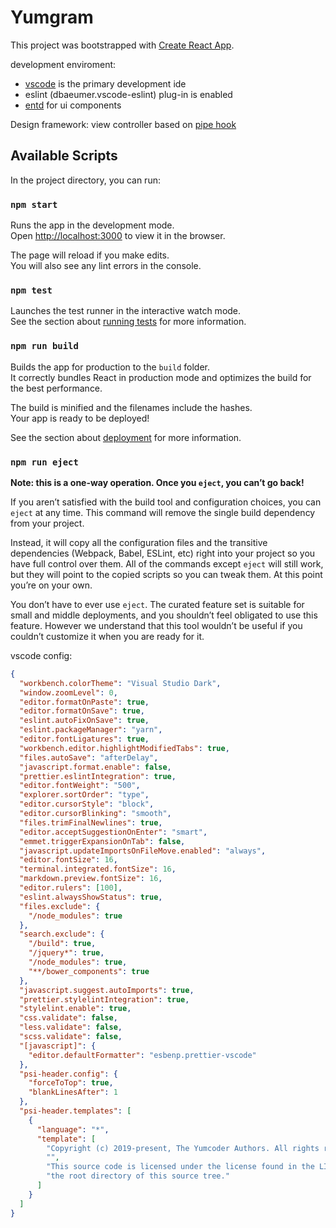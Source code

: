 # Yumgram

This project was bootstrapped with [Create React App](https://github.com/facebook/create-react-app).

development enviroment:

- [vscode](https://code.visualstudio.com/) is the primary development ide
- eslint (dbaeumer.vscode-eslint) plug-in is enabled
- [entd](https://ant.design) for ui components

Design framework:
view controller based on [pipe hook](./src/js/README.md)

## Available Scripts

In the project directory, you can run:

### `npm start`

Runs the app in the development mode.\
Open [http://localhost:3000](http://localhost:3000) to view it in the browser.

The page will reload if you make edits.\
You will also see any lint errors in the console.

### `npm test`

Launches the test runner in the interactive watch mode.\
See the section about [running tests](https://facebook.github.io/create-react-app/docs/running-tests) for more information.

### `npm run build`

Builds the app for production to the `build` folder.\
It correctly bundles React in production mode and optimizes the build for the best performance.

The build is minified and the filenames include the hashes.\
Your app is ready to be deployed!

See the section about [deployment](https://facebook.github.io/create-react-app/docs/deployment) for more information.

### `npm run eject`

**Note: this is a one-way operation. Once you `eject`, you can’t go back!**

If you aren’t satisfied with the build tool and configuration choices, you can `eject` at any time. This command will remove the single build dependency from your project.

Instead, it will copy all the configuration files and the transitive dependencies (Webpack, Babel, ESLint, etc) right into your project so you have full control over them. All of the commands except `eject` will still work, but they will point to the copied scripts so you can tweak them. At this point you’re on your own.

You don’t have to ever use `eject`. The curated feature set is suitable for small and middle deployments, and you shouldn’t feel obligated to use this feature. However we understand that this tool wouldn’t be useful if you couldn’t customize it when you are ready for it.

vscode config:

```json
{
  "workbench.colorTheme": "Visual Studio Dark",
  "window.zoomLevel": 0,
  "editor.formatOnPaste": true,
  "editor.formatOnSave": true,
  "eslint.autoFixOnSave": true,
  "eslint.packageManager": "yarn",
  "editor.fontLigatures": true,
  "workbench.editor.highlightModifiedTabs": true,
  "files.autoSave": "afterDelay",
  "javascript.format.enable": false,
  "prettier.eslintIntegration": true,
  "editor.fontWeight": "500",
  "explorer.sortOrder": "type",
  "editor.cursorStyle": "block",
  "editor.cursorBlinking": "smooth",
  "files.trimFinalNewlines": true,
  "editor.acceptSuggestionOnEnter": "smart",
  "emmet.triggerExpansionOnTab": false,
  "javascript.updateImportsOnFileMove.enabled": "always",
  "editor.fontSize": 16,
  "terminal.integrated.fontSize": 16,
  "markdown.preview.fontSize": 16,
  "editor.rulers": [100],
  "eslint.alwaysShowStatus": true,
  "files.exclude": {
    "/node_modules": true
  },
  "search.exclude": {
    "/build": true,
    "/jquery*": true,
    "/node_modules": true,
    "**/bower_components": true
  },
  "javascript.suggest.autoImports": true,
  "prettier.stylelintIntegration": true,
  "stylelint.enable": true,
  "css.validate": false,
  "less.validate": false,
  "scss.validate": false,
  "[javascript]": {
    "editor.defaultFormatter": "esbenp.prettier-vscode"
  },
  "psi-header.config": {
    "forceToTop": true,
    "blankLinesAfter": 1
  },
  "psi-header.templates": [
    {
      "language": "*",
      "template": [
        "Copyright (c) 2019-present, The Yumcoder Authors. All rights reserved.",
        "",
        "This source code is licensed under the license found in the LICENSE file in",
        "the root directory of this source tree."
      ]
    }
  ]
}
```
